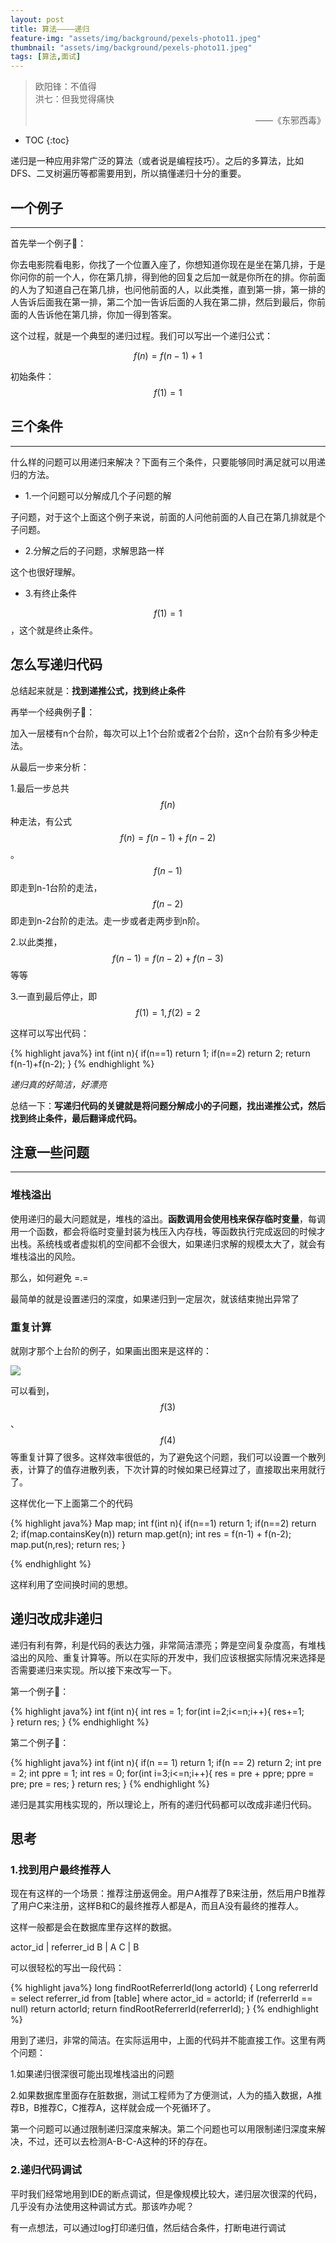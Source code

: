 ```yaml
---
layout: post
title: 算法————递归
feature-img: "assets/img/background/pexels-photo11.jpeg"
thumbnail: "assets/img/background/pexels-photo11.jpeg"
tags: [算法,面试]
---
```


> 欧阳锋：不值得     <br>
> 洪七：但我觉得痛快                        
> <p align="right">——《东邪西毒》</p>

* TOC
{:toc}

递归是一种应用非常广泛的算法（或者说是编程技巧）。之后的多算法，比如DFS、二叉树遍历等都需要用到，所以搞懂递归十分的重要。

## 一个例子
----

首先举一个例子🌰：

你去电影院看电影，你找了一个位置入座了，你想知道你现在是坐在第几排，于是你问你的前一个人，你在第几排，得到他的回复之后加一就是你所在的排。你前面的人为了知道自己在第几排，也问他前面的人，以此类推，直到第一排，第一排的人告诉后面我在第一排，第二个加一告诉后面的人我在第二排，然后到最后，你前面的人告诉他在第几排，你加一得到答案。

这个过程，就是一个典型的递归过程。我们可以写出一个递归公式：

$$f(n) = f(n-1) + 1$$

初始条件：$$f(1) = 1$$

## 三个条件
----

什么样的问题可以用递归来解决？下面有三个条件，只要能够同时满足就可以用递归的方法。

* 1.一个问题可以分解成几个子问题的解

子问题，对于这个上面这个例子来说，前面的人问他前面的人自己在第几排就是个子问题。

* 2.分解之后的子问题，求解思路一样

这个也很好理解。

* 3.有终止条件

$$f(1)=1$$，这个就是终止条件。


## 怎么写递归代码

总结起来就是：**找到递推公式，找到终止条件**

再举一个经典例子🌰：

加入一层楼有n个台阶，每次可以上1个台阶或者2个台阶，这n个台阶有多少种走法。

从最后一步来分析：

1.最后一步总共$$f(n)$$种走法，有公式$$f(n) = f(n-1) + f(n-2)$$。$$f(n-1)$$即走到n-1台阶的走法，$$f(n-2)$$即走到n-2台阶的走法。走一步或者走两步到n阶。

2.以此类推，$$f(n-1) = f(n-2) + f(n-3)$$等等

3.一直到最后停止，即$$f(1) = 1,f(2) = 2$$

这样可以写出代码：

{% highlight java%}
int f(int n){
    if(n==1) return 1;
    if(n==2) return 2;
    return f(n-1)+f(n-2);
}
{% endhighlight %}

*递归真的好简洁，好漂亮*

总结一下：**写递归代码的关键就是将问题分解成小的子问题，找出递推公式，然后找到终止条件，最后翻译成代码。**

## 注意一些问题
----

### 堆栈溢出

使用递归的最大问题就是，堆栈的溢出。**函数调用会使用栈来保存临时变量**，每调用一个函数，都会将临时变量封装为栈压入内存栈，等函数执行完成返回的时候才出栈。系统栈或者虚拟机的空间都不会很大，如果递归求解的规模太大了，就会有堆栈溢出的风险。

那么，如何避免 =.=

最简单的就是设置递归的深度，如果递归到一定层次，就该结束抛出异常了

### 重复计算

就刚才那个上台阶的例子，如果画出图来是这样的：

![](https://i.loli.net/2018/10/17/5bc6f9801d898.jpg)

可以看到，$$f(3)$$、$$f(4)$$等重复计算了很多。这样效率很低的，为了避免这个问题，我们可以设置一个散列表，计算了的值存进散列表，下次计算的时候如果已经算过了，直接取出来用就行了。

这样优化一下上面第二个的代码

{% highlight java%}
Map map;
int f(int n){
    if(n==1) return 1;
    if(n==2) return 2;
    if(map.containsKey(n)) return map.get(n);
    int res = f(n-1) + f(n-2);
    map.put(n,res);
    return res; 
}

{% endhighlight %}

这样利用了空间换时间的思想。

## 递归改成非递归

递归有利有弊，利是代码的表达力强，非常简洁漂亮；弊是空间复杂度高，有堆栈溢出的风险、重复计算等。所以在实际的开发中，我们应该根据实际情况来选择是否需要递归来实现。所以接下来改写一下。

第一个例子🌰：

{% highlight java%}
int f(int n){
    int res = 1;
    for(int i=2;i<=n;i++){
        res+=1;    
    }
    return res;
}
{% endhighlight %}

第二个例子🌰：

{% highlight java%}
int f(int n){
    if(n == 1) return 1;
    if(n == 2) return 2;
    int pre = 2;
    int ppre = 1;
    int res = 0;
    for(int i=3;i<=n;i++){
        res = pre + ppre;
        ppre = pre;
        pre = res;
    }
    return res;
}
{% endhighlight %}

递归是其实用栈实现的，所以理论上，所有的递归代码都可以改成非递归代码。

## 思考

### 1.找到用户最终推荐人

现在有这样的一个场景：推荐注册返佣金。用户A推荐了B来注册，然后用户B推荐了用户C来注册，这样B和C的最终推荐人都是A，而且A没有最终的推荐人。

这样一般都是会在数据库里存这样的数据。

actor_id | referrer_id
B | A
C | B

可以很轻松的写出一段代码：

{% highlight java%}
long findRootReferrerId(long actorId) {
  Long referrerId = select referrer_id from [table] where actor_id = actorId;
  if (referrerId == null) return actorId;
  return findRootReferrerId(referrerId);
}
{% endhighlight %}

用到了递归，非常的简洁。在实际运用中，上面的代码并不能直接工作。这里有两个问题：

1.如果递归很深很可能出现堆栈溢出的问题

2.如果数据库里面存在脏数据，测试工程师为了方便测试，人为的插入数据，A推荐B，B推荐C，C推荐A，这样就会成一个死循环了。

第一个问题可以通过限制递归深度来解决。第二个问题也可以用限制递归深度来解决，不过，还可以去检测A-B-C-A这种的环的存在。

### 2.递归代码调试

平时我们经常地用到IDE的断点调试，但是像规模比较大，递归层次很深的代码，几乎没有办法使用这种调试方式。那该咋办呢？

有一点想法，可以通过log打印递归值，然后结合条件，打断电进行调试

